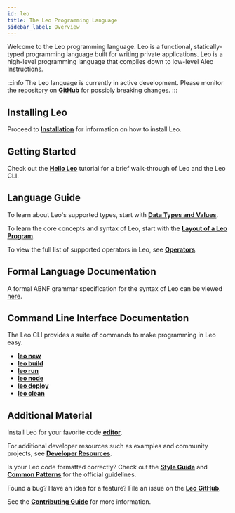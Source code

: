 ```yaml
---
id: leo
title: The Leo Programming Language
sidebar_label: Overview
---
```


Welcome to the Leo programming language. Leo is a functional, statically-typed programming language built
for writing private applications. Leo is a high-level programming language that compiles down to low-level Aleo Instructions.

:::info
The Leo language is currently in active development. Please monitor the repository on [**GitHub**](https://github.com/AleoHQ/leo) for possibly breaking changes.
:::

## Installing Leo

Proceed to [**Installation**](./leo/01_installation.md) for information on how to install Leo.

## Getting Started

Check out the [**Hello Leo**](./leo/02_hello.md) tutorial for a brief walk-through of Leo and the Leo CLI.

## Language Guide

To learn about Leo's supported types, start with [**Data Types and Values**](./leo/03_language.md).

To learn the core concepts and syntax of Leo, start with the [**Layout of a Leo Program**](./leo/03_language.md#layout-of-a-leo-program).

To view the full list of supported operators in Leo, see [**Operators**](./leo/03_language.md#operators).

## Formal Language Documentation

A formal ABNF grammar specification for the syntax of Leo can be viewed [here](https://github.com/AleoHQ/grammars/blob/master/leo.abnf).

## Command Line Interface Documentation

The Leo CLI provides a suite of commands to make programming in Leo easy.

- [**leo new**](./leo/04_commands.md#leo-new)
- [**leo build**](./leo/04_commands.md#leo-build)
- [**leo run**](./leo/04_commands.md#leo-run)
- [**leo node**](./leo/04_commands.md#leo-node)
- [**leo deploy**](./leo/04_commands.md#leo-deploy)
- [**leo clean**](./leo/04_commands.md#leo-clean)

## Additional Material
Install Leo for your favorite code [**editor**](./leo/05_tooling.md).

For additional developer resources such as examples and community projects, see [**Developer Resources**](./leo/06_resources.md).

Is your Leo code formatted correctly? Check out the [**Style Guide**](./leo/06_resources.md#style-guide) and [**Common Patterns**](./leo/06_resources.md#common-patterns) for the official guidelines.

Found a bug? Have an idea for a feature? File an issue on the [**Leo GitHub**](https://github.com/AleoHQ/leo/issues/new/choose).

See the [**Contributing Guide**](./leo/06_resources.md#contributing) for more information.